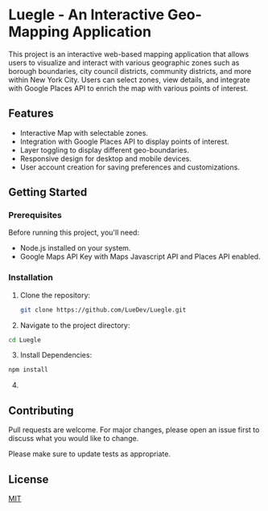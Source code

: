 # Luegle - An Interactive Geo-Mapping Application

This project is an interactive web-based mapping application that allows users to visualize and interact with various geographic zones such as borough boundaries, city council districts, community districts, and more within New York City. Users can select zones, view details, and integrate with Google Places API to enrich the map with various points of interest.

## Features

- Interactive Map with selectable zones.
- Integration with Google Places API to display points of interest.
- Layer toggling to display different geo-boundaries.
- Responsive design for desktop and mobile devices.
- User account creation for saving preferences and customizations.

## Getting Started

### Prerequisites

Before running this project, you'll need:

- Node.js installed on your system.
- Google Maps API Key with Maps Javascript API and Places API enabled.

### Installation

1. Clone the repository:
   ```bash
   git clone https://github.com/LueDev/Luegle.git
   ```

2. Navigate to the project directory: 
```bash
cd Luegle
```

3. Install Dependencies: 
```bash
npm install
```

4. 


## Contributing

Pull requests are welcome. For major changes, please open an issue first
to discuss what you would like to change.

Please make sure to update tests as appropriate.

## License

[MIT](https://choosealicense.com/licenses/mit/)
